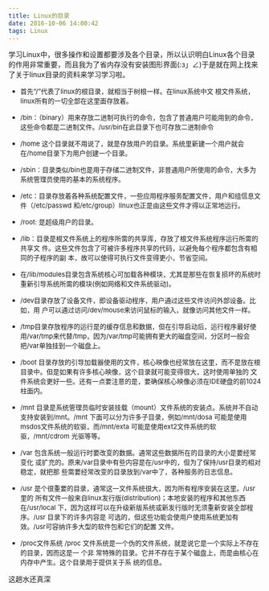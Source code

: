 ```yaml
---
title: Linux的目录
date: 2016-10-06 14:00:42
tags: Linux
---
```

学习Linux中，很多操作和设置都要涉及各个目录，所以认识明白Linux各个目录的作用非常重要，而且我为了省内存没有安装图形界面(:з」∠)于是就在网上找来了关于linux目录的资料来学习学习啦。

- <font size='2'>首先“/”代表了linux的根目录，就相当于树根一样。在linux系统中文 根文件系统，linux所有的一切全部在这里面存放着。</font>

- <font size='2'>/bin：（binary）用来存放二进制可执行的命令，包含了普通用户可能用到的命令，这些命令都是二进制文件。/usr/bin在此目录下也可存放二进制命令</font>

- <font size='2'>/home 这个目录就不用说了，就是存放用户的目录。系统里新建一个用户就会在/home目录下为用户创建一个目录。</font>

- <font size='2'>/sbin：目录类似/bin也是用于存储二进制文件，非普通用户所使用的命令，大多为系统管理员使用的基本的系统程序。</font>
<!-- more -->
- <font size='2'>/etc：目录存放着各种系统配置文件，一些应用程序服务配置文件，用户和组信息文件（/etc/passwd 和/etc/group）linux也正是由这些文件才得以正常地运行。</font>

- <font size='2'>/root: 是超级用户的目录。</font>

- <font size='2'>/lib：目录是根文件系统上的程序所需的共享库，存放了根文件系统程序运行所需的共享文 件。这些文件包含了可被许多程序共享的代码，以避免每个程序都包含有相同的子程序的副 本，故可以使得可执行文件变得更小，节省空间。</font>

- <font size='2'>在/lib/modules目录包含系统核心可加载各种模块，尤其是那些在恢复损坏的系统时重新引导系统所需的模块(例如网络和文件系统驱动)。</font>

- <font size='2'>/dev目录存放了设备文件，即设备驱动程序，用户通过这些文件访问外部设备。比如，用 户可以通过访问/dev/mouse来访问鼠标的输入，就像访问其他文件一样。</font>

- <font size='2'>/tmp目录存放程序的运行是的缓存信息和数据，但在引导启动后，运行程序最好使用/var/tmp来代替/tmp，因为/var/tmp可能拥有更大的磁盘空间，分区时一般会把/var单独挂到一个磁盘上。</font>

- <font size='2'>/boot 目录存放的引导加载器使用的文件，核心映像也经常放在这里，而不是放在根目录中。但是如果有许多核心映像，这个目录就可能变得很大，这时使用单独的 文件系统会更好一些。还有一点要注意的是，要确保核心映像必须在IDE硬盘的前1024柱面内。</font>

- <font size='2'>/mnt 目录是系统管理员临时安装挂载（mount）文件系统的安装点。系统并不自动支持安装到/mnt。/mnt 下面可以分为许多子目录，例如/mnt/dosa 可能是使用msdos文件系统的软驱，而/mnt/exta 可能是使用ext2文件系统的软驱，/mnt/cdrom 光驱等等。</font>

- <font size='2'>/var 包含系统一般运行时要改变的数据。通常这些数据所在的目录的大小是要经常变化 或扩充的。原来/var目录中有些内容是在/usr中的，但为了保持/usr目录的相对稳定，就把那 些需要经常改变的目录放到/var中了，各种服务的日志信息。</font>

- <font size='2'>/usr 是个很重要的目录，通常这一文件系统很大，因为所有程序安装在这里。/usr 里的 所有文件一般来自linux发行版(distribution)；本地安装的程序和其他东西在/usr/local 下，因为这样可以在升级新版系统或新发行版时无须重新安装全部程序。/usr 目录下的许多内容是 可选的，但这些功能会使用户使用系统更加有效。/usr可容纳许多大型的软件包和它们的配置 文件。</font>

- <font size='2'>/proc文件系统
/proc 文件系统是一个伪的文件系统，就是说它是一个实际上不存在的目录，因而这是一 个非 常特殊的目录。它并不存在于某个磁盘上，而是由核心在内存中产生。这个目录用于提供关于系 统的信息。</font>

这趟水还真深
